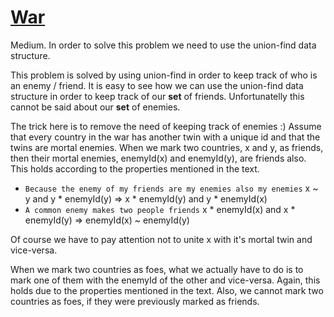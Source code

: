 # [War](https://vjudge.net/problem/UVA-10158)

Medium. 
In order to solve this problem we need to use the union-find data structure. 

This problem is solved by using union-find in order to keep track of who is an enemy / friend. 
It is easy to see how we can use the union-find data structure in order to keep track of our **set** of friends. Unfortunatelly this cannot be said about our **set** of enemies. 



The trick here is to remove the need of keeping track of enemies :)
Assume that every country in the war has another twin with a unique id and that the twins are mortal enemies. 
When we mark two countries, x and y, as friends, then their mortal enemies, enemyId(x) and enemyId(y), are friends also. This 
holds according to the properties mentioned in the text.
  * `Because the enemy of my friends are my enemies also my enemies` x ~ y and y * enemyId(y) => x * enemyId(y) and y * enemyId(x)
  * `A common enemy makes two people friends` x * enemyId(x) and x * enemyId(y) => enemyId(x) ~ enemyId(y)
  
Of course we have to pay attention not to unite x with it's mortal twin and vice-versa.  

When we mark two countries as foes, what we actually have to do is to mark one of them with the enemyId of the other
and vice-versa. Again, this holds due to the properties mentioned in the text. 
Also, we cannot mark two countries as foes, if they were previously marked as friends.

